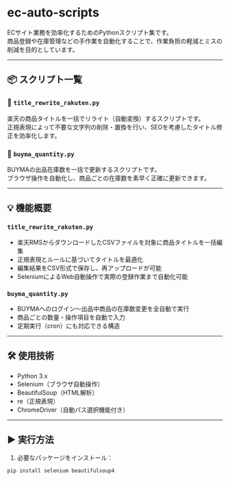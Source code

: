 # ec-auto-scripts

ECサイト業務を効率化するためのPythonスクリプト集です。  
商品登録や在庫管理などの手作業を自動化することで、作業負担の軽減とミスの削減を目的としています。

---

## 📦 スクリプト一覧

### 🔹 `title_rewrite_rakuten.py`

楽天の商品タイトルを一括でリライト（自動変換）するスクリプトです。  
正規表現によって不要な文字列の削除・置換を行い、SEOを考慮したタイトル修正を効率化します。

### 🔹 `buyma_quantity.py`

BUYMAの出品在庫数を一括で更新するスクリプトです。  
ブラウザ操作を自動化し、商品ごとの在庫数を素早く正確に更新できます。

---

## 💡 機能概要

### `title_rewrite_rakuten.py`
- 楽天RMSからダウンロードしたCSVファイルを対象に商品タイトルを一括編集
- 正規表現とルールに基づいてタイトルを最適化
- 編集結果をCSV形式で保存し、再アップロードが可能
- SeleniumによるWeb自動操作で実際の登録作業まで自動化可能

### `buyma_quantity.py`
- BUYMAへのログイン〜出品中商品の在庫数変更を全自動で実行
- 商品ごとの数量・操作項目を自動で入力
- 定期実行（cron）にも対応できる構造

---

## 🛠 使用技術

- Python 3.x
- Selenium（ブラウザ自動操作）
- BeautifulSoup（HTML解析）
- re（正規表現）
- ChromeDriver（自動パス選択機能付き）

---

## ▶️ 実行方法

1. 必要なパッケージをインストール：

```bash
pip install selenium beautifulsoup4
